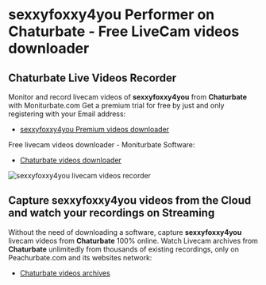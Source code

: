 # sexxyfoxxy4you Performer on Chaturbate - Free LiveCam videos downloader

## Chaturbate Live Videos Recorder

Monitor and record livecam videos of **sexxyfoxxy4you** from **Chaturbate** with Moniturbate.com
Get a premium trial for free by just and only registering with your Email address:
* [sexxyfoxxy4you Premium videos downloader](https://moniturbate.com/request-demo-licence-key.html)

Free livecam videos downloader - Moniturbate Software:
* [Chaturbate videos downloader](https://moniturbate.com/moniturbate-download-software.html)

![sexxyfoxxy4you livecam videos recorder](https://peachurnet.com/templates/moniturbate-software.png)


## Capture sexxyfoxxy4you videos from the Cloud and watch your recordings on Streaming

Without the need of downloading a software, capture **sexxyfoxxy4you** livecam videos from **Chaturbate** 100% online.
Watch Livecam archives from **Chaturbate** unlimitedly from thousands of existing recordings, only on Peachurbate.com and its websites network:
* [Chaturbate videos archives](https://peachurnet.com/)